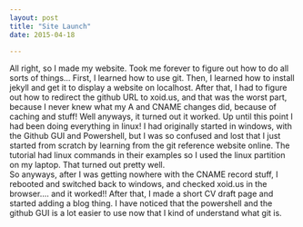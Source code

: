 ```yaml
---
layout: post
title: "Site Launch"
date: 2015-04-18

---
```


All right, so I made my website.  Took me forever to figure out how to do all sorts of things... First, I learned how to use git.  Then, I learned how to install jekyll and get it to display a website on localhost.  After that, I had to figure out how to redirect the github URL to xoid.us, and that was the worst part, because I never knew what my A and CNAME changes did, because of caching and stuff! Well anyways, it turned out it worked.  Up until this point I had been doing everything in linux! I had originally started in windows, with the Github GUI and Powershell, but I was so confused and lost that I just started from scratch by learning from the git reference website online.  The tutorial had linux commands in their examples so I used the linux partition on my laptop.  That turned out pretty well.  
So anyways, after I was getting nowhere with the CNAME record stuff, I rebooted and switched back to windows, and checked xoid.us in the browser.... and it worked!! After that, I made a short CV draft page and started adding a blog thing. I have noticed that the powershell and the github GUI is a lot easier to use now that I kind of understand what git is.
